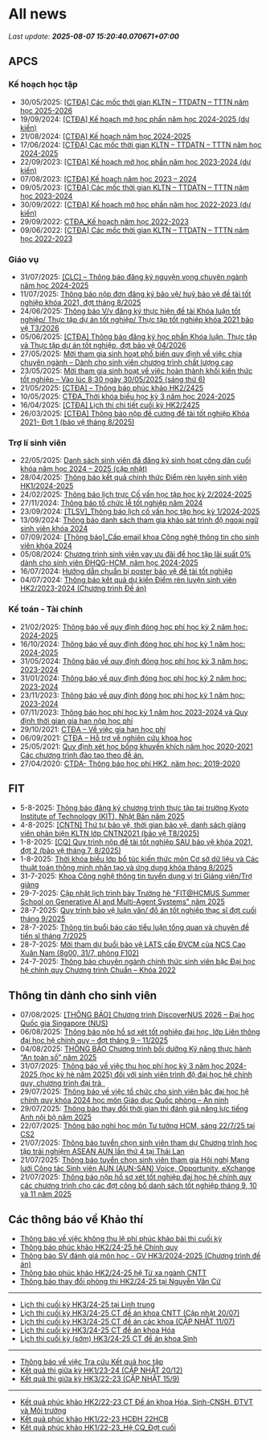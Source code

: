 # All news
_Last update: **2025-08-07 15:20:40.070671+07:00**_
## APCS
### Kế hoạch học tập
 - 30/05/2025: [[CTĐA] Các mốc thời gian KLTN – TTDATN – TTTN năm học 2025-2026](https://www.ctda.hcmus.edu.vn/vi/2025/05/ctda-cac-moc-thoi-gian-kltn-ttdatn-tttn-nam-hoc-2025-2026/)
 - 19/09/2024: [[CTĐA] Kế hoạch mở học phần năm học 2024-2025 (dự kiến)](https://www.ctda.hcmus.edu.vn/vi/2024/09/ctda-ke-hoach-mo-hoc-phan-nam-hoc-2024-2025-du-kien/)
 - 21/08/2024: [[CTĐA] Kế hoạch năm học 2024-2025](https://www.ctda.hcmus.edu.vn/vi/2024/08/ctda-ke-hoach-nam-hoc-2024-2025/)
 - 17/06/2024: [[CTĐA] Các mốc thời gian KLTN – TTDATN – TTTN năm học 2024-2025](https://www.ctda.hcmus.edu.vn/vi/2024/06/ctda-cac-moc-thoi-gian-kltn-ttdatn-tttn-nam-hoc-2024-2025/)
 - 22/09/2023: [[CTĐA] Kế hoạch mở học phần năm học 2023-2024 (dự kiến)](https://www.ctda.hcmus.edu.vn/vi/2023/09/ctda-ke-hoach-mo-hoc-phan-nam-hoc-2023-2024-du-kien/)
 - 07/08/2023: [[CTĐA] Kế hoạch năm học 2023 – 2024](https://www.ctda.hcmus.edu.vn/vi/2023/08/ctda-ke-hoach-nam-hoc-2023-2024/)
 - 09/05/2023: [[CTĐA] Các mốc thời gian KLTN – TTDATN – TTTN năm học 2023-2024](https://www.ctda.hcmus.edu.vn/vi/2023/05/ctda-cac-moc-thoi-gian-kltn-ttdatn-tttn-nam-hoc-2023-2024/)
 - 30/09/2022: [[CTĐA] Kế hoạch mở học phần năm học 2022-2023 (dự kiến)](https://www.ctda.hcmus.edu.vn/vi/2022/09/ctda-ke-hoach-mo-hoc-phan-nam-hoc-2022-2023-du-kien/)
 - 29/09/2022: [CTĐA_Kế hoạch năm học 2022-2023](https://www.ctda.hcmus.edu.vn/vi/2022/09/ctda_ke-hoach-nam-hoc-2022-2023/)
 - 09/06/2022: [[CTĐA] Các mốc thời gian KLTN – TTDATN – TTTN năm học 2022-2023](https://www.ctda.hcmus.edu.vn/vi/2022/06/ctda-cac-moc-thoi-gian-kltn-ttdatn-tttn-nam-hoc-2022-2023/)

### Giáo vụ
 - 31/07/2025: [[CLC] – Thông báo đăng ký nguyện vọng chuyên ngành năm học 2024-2025](https://www.ctda.hcmus.edu.vn/vi/2025/07/clc-thong-bao-dang-ky-nguyen-vong-chuyen-nganh-nam-hoc-2024-2025/)
 - 11/07/2025: [Thông báo nộp đơn đăng ký bảo vệ/ huỷ bảo vệ đề tài tốt nghiệp khóa 2021, đợt tháng 8/2025](https://www.ctda.hcmus.edu.vn/vi/2025/07/thong-bao-nop-don-dang-ky-bao-ve-huy-bao-ve-de-tai-tot-nghiep-khoa-2021-dot-thang-8-2025/)
 - 24/06/2025: [Thông báo V/v đăng ký thực hiện đề tài Khóa luận tốt nghiệp/ Thực tập dự án tốt nghiệp/ Thực tập tốt nghiệp khóa 2021 bảo vệ T3/2026](https://www.ctda.hcmus.edu.vn/vi/2025/06/thong-bao-v-v-dang-ky-thuc-hien-de-tai-khoa-luan-tot-nghiep-thuc-tap-du-an-tot-nghiep-thuc-tap-tot-nghiep-khoa-2021-bao-ve-t3-2026/)
 - 05/06/2025: [[CTĐA] Thông báo đăng ký học phần Khóa luận, Thực tập và Thực tập dự án tốt nghiệp, đợt bảo vệ 04/2026](https://www.ctda.hcmus.edu.vn/vi/2025/06/ctda-thong-bao-dang-ky-hoc-phan-khoa-luan-thuc-tap-va-thuc-tap-du-an-tot-nghiep-dot-bao-ve-04-2026/)
 - 27/05/2025: [Mời tham gia sinh hoạt phổ biến quy định về việc chia chuyên ngành – Dành cho sinh viên chương trình chất lượng cao](https://www.ctda.hcmus.edu.vn/vi/2025/05/moi-tham-gia-sinh-hoat-pho-bien-quy-dinh-ve-viec-chia-chuyen-nganh-danh-cho-sinh-vien-chuong-trinh-chat-luong-cao/)
 - 23/05/2025: [Mời tham gia sinh hoạt về việc hoàn thành khối kiến thức tốt nghiệp – Vào lúc 8:30 ngày 30/05/2025 (sáng thứ 6)](https://www.ctda.hcmus.edu.vn/vi/2025/05/moi-tham-gia-sinh-hoat-ve-viec-hoan-thanh-khoi-kien-thuc-tot-nghiep-vao-luc-830-ngay-30-05-2025-sang-thu-6/)
 - 21/05/2025: [[CTĐA] – Thông báo phúc khảo HK2/2425](https://www.ctda.hcmus.edu.vn/vi/2025/05/ctda-thong-bao-phuc-khao-hk2-2425/)
 - 10/05/2025: [CTĐA_Thời khóa biểu học kỳ 3 năm học 2024-2025](https://www.ctda.hcmus.edu.vn/vi/2025/05/ctda_thoi-khoa-bieu-hoc-ky-3-nam-hoc-2024-2025/)
 - 16/04/2025: [[CTĐA] Lịch thi chi tiết cuối kỳ HK2/2425](https://www.ctda.hcmus.edu.vn/vi/2025/04/ctda-lich-thi-chi-tiet-cuoi-ky-hk2-2425/)
 - 26/03/2025: [[CTĐA] Thông báo nộp đề cương đề tài tốt nghiệp Khóa 2021- Đợt 1 (bảo vệ tháng 8/2025)](https://www.ctda.hcmus.edu.vn/vi/2025/03/ctda-thong-bao-nop-de-cuong-de-tai-tot-nghiep-khoa-2021-dot-1-bao-ve-thang-8-2025/)

### Trợ lí sinh viên
 - 22/05/2025: [Danh sách sinh viên đã đăng ký sinh hoạt công dân cuối khóa năm học 2024 – 2025 (cập nhật)](https://www.ctda.hcmus.edu.vn/vi/2025/05/danh-sach-sinh-vien-da-dang-ky-sinh-hoat-cong-dan-cuoi-khoa-nam-hoc-2024-2025-cap-nhat/)
 - 28/04/2025: [Thông báo kết quả chính thức Điểm rèn luyện sinh viên HK1/2024-2025](https://www.ctda.hcmus.edu.vn/vi/2025/04/thong-bao-ket-qua-chinh-thuc-diem-ren-luyen-sinh-vien-hk1-2024-2025/)
 - 24/02/2025: [Thông báo lịch trực Cố vấn học tập học kỳ 2/2024-2025](https://www.ctda.hcmus.edu.vn/vi/2025/02/thong-bao-lich-truc-co-van-hoc-tap-hoc-ky-2-2024-2025/)
 - 27/11/2024: [Thông báo tổ chức lễ tốt nghiệp năm 2024](https://www.ctda.hcmus.edu.vn/vi/2024/11/thong-bao-to-chuc-le-tot-nghiep-nam-2024/)
 - 23/09/2024: [[TLSV]_Thông báo lịch cố vấn học tập học kỳ 1/2024-2025](https://www.ctda.hcmus.edu.vn/vi/2024/09/tlsv_thong-bao-lich-co-van-hoc-tap-hoc-ky-1-2024-2025/)
 - 13/09/2024: [Thông báo danh sách tham gia khảo sát trình độ ngoại ngữ sinh viên khóa 2024](https://www.ctda.hcmus.edu.vn/vi/2024/09/thong-bao-danh-sach-tham-gia-khao-sat-trinh-do-ngoai-ngu-sinh-vien-khoa-2024/)
 - 07/09/2024: [[Thông báo]_Cấp email khoa Công nghệ thông tin cho sinh viên khóa 2024](https://www.ctda.hcmus.edu.vn/vi/2024/09/thong-bao_cap-email-khoa-cong-nghe-thong-tin-cho-sinh-vien-khoa-2024/)
 - 05/08/2024: [Chương trình sinh viên vay ưu đãi để học tập lãi suất 0% dành cho sinh viên ĐHQG-HCM, năm học 2024-2025](https://www.ctda.hcmus.edu.vn/vi/2024/08/chuong-trinh-sinh-vien-vay-uu-dai-de-hoc-tap-lai-suat-0-danh-cho-sinh-vien-dhqg-hcm-nam-hoc-2024-2025/)
 - 16/07/2024: [Hướng dẫn chuẩn bị poster bảo vệ đề tài tốt nghiệp](https://www.ctda.hcmus.edu.vn/vi/2024/07/huong-dan-chuan-bi-poster-bao-ve-de-tai-tot-nghiep/)
 - 04/07/2024: [Thông báo kết quả dự kiến Điểm rèn luyện sinh viên HK2/2023-2024 (Chương trình Đề án)](https://www.ctda.hcmus.edu.vn/vi/2024/07/thong-bao-ket-qua-du-kien-diem-ren-luyen-sinh-vien-hk2-2023-2024-chuong-trinh-de-an/)

### Kế toán - Tài chính
 - 21/02/2025: [Thông báo về quy định đóng học phí học kỳ 2 năm học: 2024-2025](https://www.ctda.hcmus.edu.vn/vi/2025/02/thong-bao-ve-quy-dinh-dong-hoc-phi-hoc-ky-2-nam-hoc-2024-2025/)
 - 16/10/2024: [Thông báo về quy định đóng học phí học kỳ 1 năm học: 2024-2025](https://www.ctda.hcmus.edu.vn/vi/2024/10/thong-bao-ve-quy-dinh-dong-hoc-phi-hoc-ky-1-nam-hoc-2024-2025/)
 - 31/05/2024: [Thông báo về quy định đóng học phí học kỳ 3 năm học: 2023-2024](https://www.ctda.hcmus.edu.vn/vi/2024/05/thong-bao-ve-quy-dinh-dong-hoc-phi-hoc-ky-3-nam-hoc-2023-2024/)
 - 31/01/2024: [Thông báo về quy định đóng học phí học kỳ 2 năm học: 2023-2024](https://www.ctda.hcmus.edu.vn/vi/2024/01/thong-bao-ve-quy-dinh-dong-hoc-phi-hoc-ky-2-nam-hoc-2023-2024/)
 - 23/11/2023: [Thông báo về quy định đóng học phí học kỳ 1 năm học: 2023-2024](https://www.ctda.hcmus.edu.vn/vi/2023/11/thong-bao-ve-quy-dinh-dong-hoc-phi-hoc-ky-1-nam-hoc-2023-2024/)
 - 07/11/2023: [Thông báo học phí học kỳ 1 năm học 2023-2024 và Quy định thời gian gia hạn nộp học phí](https://www.ctda.hcmus.edu.vn/vi/2023/11/thong-bao-hoc-phi-hoc-ky-1-nam-hoc-2023-2024-va-quy-dinh-thoi-gian-gia-han-nop-hoc-phi/)
 - 29/10/2021: [CTĐA – Về việc gia hạn học phí](https://www.ctda.hcmus.edu.vn/vi/2021/10/ctda-ve-viec-gia-han-hoc-phi/)
 - 06/09/2021: [CTĐA – Hỗ trợ về nghiên cứu khoa học](https://www.ctda.hcmus.edu.vn/vi/2021/09/ctda-ho-tro-ve-nghien-cuu-khoa-hoc/)
 - 25/05/2021: [Quy định xét học bổng khuyến khích năm học 2020-2021 Các chương trình đào tạo theo đề án.](https://www.ctda.hcmus.edu.vn/vi/2021/05/quy-dinh-xet-hoc-bong-khuyen-khich-nam-hoc-2020-2021-cac-chuong-trinh-dao-tao-theo-de-an/)
 - 27/04/2020: [CTDA- Thông báo học phí HK2, năm học: 2019-2020](https://www.ctda.hcmus.edu.vn/vi/2020/04/ctda-thong-bao-hoc-phi-hk2-nam-hoc-2019-2020/)

## FIT
 - 5-8-2025: [Thông báo đăng ký chương trình thực tập tại trường Kyoto Institute of Technology (KIT), Nhật Bản năm 2025](https://www.fit.hcmus.edu.vn/vn/Default.aspx?tabid=292&newsid=16901)
 - 4-8-2025: [[CNTN] Thứ tự bảo vệ, thời gian bảo vệ, danh sách giảng viên phản biện KLTN lớp CNTN2021 (bảo vệ T8/2025)](https://www.fit.hcmus.edu.vn/vn/Default.aspx?tabid=292&newsid=16900)
 - 1-8-2025: [[CQ] Quy trình nộp đề tài tốt nghiệp SAU bảo vệ khóa 2021, đợt 2 (bảo vệ tháng 7, 8/2025)](https://www.fit.hcmus.edu.vn/vn/Default.aspx?tabid=292&newsid=16897)
 - 1-8-2025: [Thời khóa biểu lớp bổ túc kiến thức môn Cơ sở dữ liệu và Các thuật toán thông minh nhân tạo và ứng dụng khóa tháng 8/2025](https://www.fit.hcmus.edu.vn/vn/Default.aspx?tabid=292&newsid=16896)
 - 31-7-2025: [Khoa Công nghệ thông tin tuyển dụng vị trí Giảng viên/Trợ giảng](https://www.fit.hcmus.edu.vn/vn/Default.aspx?tabid=292&newsid=16895)
 - 29-7-2025: [Cập nhật lịch trình bày Trường hè "FIT@HCMUS Summer School on Generative AI and Multi-Agent Systems" năm 2025](https://www.fit.hcmus.edu.vn/vn/Default.aspx?tabid=292&newsid=16892)
 - 28-7-2025: [Quy trình bảo vệ luận văn/ đồ án tốt nghiệp thạc sĩ đợt cuối tháng 9/2025](https://www.fit.hcmus.edu.vn/vn/Default.aspx?tabid=292&newsid=16890)
 - 28-7-2025: [Thông tin buổi báo cáo tiểu luận tổng quan và chuyên đề tiến sĩ tháng 7/2025](https://www.fit.hcmus.edu.vn/vn/Default.aspx?tabid=292&newsid=16889)
 - 28-7-2025: [Mời tham dự buổi bảo vệ LATS cấp ĐVCM của NCS Cao Xuân Nam (8g00, 31/7, phòng F102)](https://www.fit.hcmus.edu.vn/vn/Default.aspx?tabid=292&newsid=16887)
 - 24-7-2025: [Thông báo chuyên ngành chính thức sinh viên bậc Đại học hệ chính quy Chương trình Chuẩn – Khóa 2022](https://www.fit.hcmus.edu.vn/vn/Default.aspx?tabid=292&newsid=16884)

## Thông tin dành cho sinh viên
- 07/08/2025: [[THÔNG BÁO] Chương trình DiscoverNUS 2026 – Đại học Quốc gia Singapore (NUS)](https://hcmus.edu.vn/thong-bao-chuong-trinh-discovernus-2026-dai-hoc-quoc-gia-singapore-nus/)
- 06/08/2025: [Thông báo nộp hồ sơ xét tốt nghiệp đại học, lớp Liên thông đại học hệ chính quy – đợt tháng 9 – 11/2025](https://hcmus.edu.vn/thong-bao-nop-ho-so-xet-tot-nghiep-dai-hoc-lop-lien-thong-dai-hoc-he-chinh-quy-dot-thang-9-11-2025/)
- 04/08/2025: [THÔNG BÁO Chương trình bồi dưỡng Kỹ năng thực hành “An toàn số” năm 2025](https://hcmus.edu.vn/thong-bao-chuong-trinh-boi-duong-ky-nang-thuc-hanh-an-toan-so-nam-2025/)
- 31/07/2025: [Thông báo về việc thu học phí học kỳ 3 năm học 2024-2025 (học kỳ hè năm 2025) đối với sinh viên trình độ đại học hệ chính quy, chương trình đại trà   ](https://hcmus.edu.vn/57270-2/)
- 29/07/2025: [Thông báo về việc tổ chức cho sinh viên bậc đại học hệ chính quy khóa 2024 học môn Giáo dục Quốc phòng – An ninh](https://hcmus.edu.vn/thong-bao-ve-viec-to-chuc-cho-sinh-vien-bac-dai-hoc-he-chinh-quy-khoa-2024-hoc-mon-giao-duc-quoc-phong-an-ninh/)
- 29/07/2025: [Thông báo thay đổi thời gian thi đánh giá năng lực tiếng Anh nội bộ năm 2025](https://hcmus.edu.vn/thong-bao-thay-doi-thoi-gian-thi-danh-gia-nang-luc-tieng-anh-noi-bo/)
- 22/07/2025: [Thông báo nghỉ học môn Tư tưởng HCM, sáng 22/7/25 tại CS2](https://hcmus.edu.vn/thong-bao-nghi-hoc-mon-tu-tuong-hcm-sang-22-7-25-tai-cs2/)
- 21/07/2025: [Thông báo tuyển chọn sinh viên tham dự Chương trình học tập trải nghiệm ASEAN AUN lần thứ 4 tại Thái Lan](https://hcmus.edu.vn/thong-bao-tuyen-chon-sinh-vien-tham-du-chuong-trinh-hoc-tap-trai-nghiem-asean-aun-lan-thu-4-tai-thai-lan/)
- 21/07/2025: [Thông báo tuyển chọn sinh viên tham gia Hội nghị Mạng lưới Công tác Sinh viên AUN (AUN-SAN) Voice, Opportunity, eXchange](https://hcmus.edu.vn/thong-bao-tuyen-chon-sinh-vien-tham-gia-hoi-nghi-mang-luoi-cong-tac-sinh-vien-aun-aun-san-voice-opportunity-exchange/)
- 21/07/2025: [Thông báo nộp hồ sơ xét tốt nghiệp đại học hệ chính quy các chương trình cho các đợt công bố danh sách tốt nghiệp tháng 9, 10 và 11 năm 2025](https://hcmus.edu.vn/thong-bao-nop-ho-so-xet-tot-nghiep-dai-hoc-he-chinh-quy-cac-chuong-trinh-cho-cac-dot-cong-bo-danh-sach-tot-nghiep-thang-9-10-va-11-nam-2025/)

## Các thông báo về Khảo thí
 - [Thông báo về việc không thu lệ phí phúc khảo bài thi cuối kỳ](http://ktdbcl.hcmus.edu.vn/index.php/thong-bao/900-thong-bao-v-vi-c-khong-thu-l-phi-phuc-kh-o-bai-thi-cu-i-ky)
 - [Thông báo phúc khảo HK2/24-25 hệ Chính quy](http://ktdbcl.hcmus.edu.vn/index.php/thong-bao/898-thong-bao-phuc-kh-o-hk2-24-25-h-chinh-quy)
 - [Thông báo SV đánh giá môn học - GV HK3/2024-2025 (Chương trình đề án)](http://ktdbcl.hcmus.edu.vn/index.php/thong-bao/881-thong-bao-sv-danh-gia-mon-h-c-gv-hk3-2024-2025-chuong-trinh-d-an)
 - [Thông báo phúc khảo HK2/24-25 hệ Từ xa ngành CNTT](http://ktdbcl.hcmus.edu.vn/index.php/thong-bao/880-thong-bao-phuc-kh-o-hk2-24-25-h-t-xa-nganh-cntt)
 - [Thông báo thay đổi phòng thi HK2/24-25 tại Nguyễn Văn Cừ](http://ktdbcl.hcmus.edu.vn/index.php/thong-bao/877-thong-bao-thay-d-i-phong-thi-hk2-24-25-t-i-nguy-n-van-c)

***

 - [Lịch thi cuối kỳ HK3/24-25 tại Linh trung](http://ktdbcl.hcmus.edu.vn/index.php/cong-tac-kh-o-thi/l-ch-thi-h-c-ky/899-l-ch-thi-cu-i-ky-hk3-24-25-t-i-linh-trung)
 - [Lịch thi cuối kỳ HK3/24-25 CT đề án khoa CNTT (Cập nhật 20/07)](http://ktdbcl.hcmus.edu.vn/index.php/cong-tac-kh-o-thi/l-ch-thi-h-c-ky/882-l-ch-thi-cu-i-ky-hk3-24-25-ct-d-an-khoa-cntt)
 - [Lịch thi cuối kỳ HK3/24-25 CT đề án các khoa (CẬP NHẬT 11/07)](http://ktdbcl.hcmus.edu.vn/index.php/cong-tac-kh-o-thi/l-ch-thi-h-c-ky/879-l-ch-thi-cu-i-ky-hk3-24-25-ct-d-an-cac-khoa)
 - [Lịch thi cuối kỳ HK3/24-25 CT đề án khoa Hóa](http://ktdbcl.hcmus.edu.vn/index.php/cong-tac-kh-o-thi/l-ch-thi-h-c-ky/878-l-ch-thi-cu-i-ky-hk3-24-25-ct-d-an-khoa-hoa)
 - [Lịch thi cuối kỳ (sớm) HK3/24-25 CT đề án khoa Sinh](http://ktdbcl.hcmus.edu.vn/index.php/cong-tac-kh-o-thi/l-ch-thi-h-c-ky/875-l-ch-thi-cu-i-ky-s-m-hk3-24-25-ct-d-an-khoa-sinh)

***

 - [Thông báo về việc Tra cứu Kết quả học tập](http://ktdbcl.hcmus.edu.vn/index.php/cong-tac-kh-o-thi/k-t-qu-thi-h-c-ky/798-thong-bao-v-vi-c-tra-c-u-k-t-qu-h-c-t-p)
 - [Kết quả thi giữa kỳ HK1/23-24 (CẬP NHẬT 20/12)](http://ktdbcl.hcmus.edu.vn/index.php/cong-tac-kh-o-thi/k-t-qu-thi-h-c-ky/778-k-t-qu-thi-gi-a-ky-hk1-23-24)
 - [Kết quả thi giữa kỳ HK3/22-23 (CẬP NHẬT 15/9)](http://ktdbcl.hcmus.edu.vn/index.php/cong-tac-kh-o-thi/k-t-qu-thi-h-c-ky/714-k-t-qu-thi-gi-a-ky-hk3-22-23-clc)

***

 - [Kết quả phúc khảo HK2/22-23 CT Đề án khoa Hóa, Sinh-CNSH, ĐTVT và Môi trường](http://ktdbcl.hcmus.edu.vn/index.php/cong-tac-kh-o-thi/k-t-qu-phuc-tra/726-k-t-qu-phuc-kh-o-hk2-22-23-ct-d-an-khoa-hoa-sinh-cnsh-dtvt-va-moi-tru-ng)
 - [Kết quả phúc khảo HK1/22-23 HCĐH 22HCB](http://ktdbcl.hcmus.edu.vn/index.php/cong-tac-kh-o-thi/k-t-qu-phuc-tra/723-k-t-qu-phuc-kh-o-hk1-22-23-hcdh-22hcb)
 - [Kết quả phúc khảo HK1/22-23_Hệ CQ_Đợt cuối](http://ktdbcl.hcmus.edu.vn/index.php/cong-tac-kh-o-thi/k-t-qu-phuc-tra/691-k-t-qu-phuc-kh-o-hk1-22-23-h-cq-d-t-cu-i)
